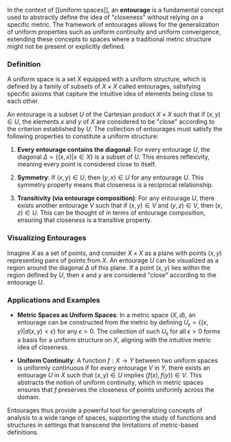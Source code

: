 In the context of [[uniform spaces]], an **entourage** is a fundamental concept used to abstractly define the idea of "closeness" without relying on a specific metric. The framework of entourages allows for the generalization of uniform properties such as uniform continuity and uniform convergence, extending these concepts to spaces where a traditional metric structure might not be present or explicitly defined.

### Definition

A uniform space is a set $X$ equipped with a uniform structure, which is defined by a family of subsets of $X \times X$ called entourages, satisfying specific axioms that capture the intuitive idea of elements being close to each other.

An entourage is a subset $U$ of the Cartesian product $X \times X$ such that if $(x, y) \in U$, the elements $x$ and $y$ of $X$ are considered to be "close" according to the criterion established by $U$. The collection of entourages must satisfy the following properties to constitute a uniform structure:

1. **Every entourage contains the diagonal**: For every entourage $U$, the diagonal $\Delta = \{(x, x) | x \in X\}$ is a subset of $U$. This ensures reflexivity, meaning every point is considered close to itself.

2. **Symmetry**: If $(x, y) \in U$, then $(y, x) \in U$ for any entourage $U$. This symmetry property means that closeness is a reciprocal relationship.

3. **Transitivity (via entourage composition)**: For any entourage $U$, there exists another entourage $V$ such that if $(x, y) \in V$ and $(y, z) \in V$, then $(x, z) \in U$. This can be thought of in terms of entourage composition, ensuring that closeness is a transitive property.

### Visualizing Entourages

Imagine $X$ as a set of points, and consider $X \times X$ as a plane with points $(x, y)$ representing pairs of points from $X$. An entourage $U$ can be visualized as a region around the diagonal $\Delta$ of this plane. If a point $(x, y)$ lies within the region defined by $U$, then $x$ and $y$ are considered "close" according to the entourage $U$.

### Applications and Examples

- **Metric Spaces as Uniform Spaces**: In a metric space $(X, d)$, an entourage can be constructed from the metric by defining $U_\epsilon = \{(x, y) | d(x, y) < \epsilon\}$ for any $\epsilon > 0$. The collection of such $U_\epsilon$ for all $\epsilon > 0$ forms a basis for a uniform structure on $X$, aligning with the intuitive metric idea of closeness.

- **Uniform Continuity**: A function $f: X \to Y$ between two uniform spaces is uniformly continuous if for every entourage $V$ in $Y$, there exists an entourage $U$ in $X$ such that $(x, y) \in U$ implies $(f(x), f(y)) \in V$. This abstracts the notion of uniform continuity, which in metric spaces ensures that $f$ preserves the closeness of points uniformly across the domain.

Entourages thus provide a powerful tool for generalizing concepts of analysis to a wide range of spaces, supporting the study of functions and structures in settings that transcend the limitations of metric-based definitions.